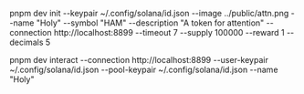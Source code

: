 pnpm dev init --keypair ~/.config/solana/id.json --image ../public/attn.png --name "Holy" --symbol "HAM" --description "A token for attention" --connection http://localhost:8899 --timeout 7 --supply 100000 --reward 1 --decimals 5

pnpm dev interact --connection http://localhost:8899 --user-keypair ~/.config/solana/id.json --pool-keypair ~/.config/solana/id.json --name "Holy"